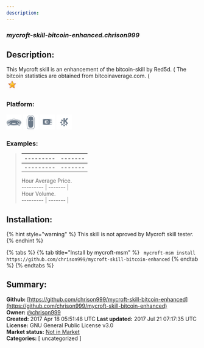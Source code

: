 ```yaml
---
description: 
---
```


### _mycroft-skill-bitcoin-enhanced.chrison999_  
## Description:  
This Mycroft skill is an enhancement of the bitcoin-skill by Red5d.
(
The bitcoin statistics are obtained from bitcoinaverage.com.
(  
![](../.gitbook/assets/star.png)  
### Platform:  
 ![Mark I](../.gitbook/assets/mark-1-icon.png)  ![Mark II](../.gitbook/assets/mark-2-icon.png)  ![Picroft](../.gitbook/assets/picroft-icon.png)  ![plasmoid](../.gitbook/assets/kde.png)   
### Examples:  
> --------- | ------- |  
> --------- | ------- |  
> --------- | ------- |  
> Hour Average Price.  
> --------- | ------- |  
> Hour Volume.  
> --------- | ------- |  
  
## Installation:  
{% hint style="warning" %}
This skill is not aproved by Mycroft skill tester.
{% endhint %}
    
{% tabs %}
{% tab title="Install by mycroft-msm" %}
``` mycroft-msm install https://github.com/chrison999/mycroft-skill-bitcoin-enhanced```
{% endtab %}
  {% endtabs %}
    
## Summary:  
**Github:** [https://github.com/chrison999/mycroft-skill-bitcoin-enhanced](https://github.com/chrison999/mycroft-skill-bitcoin-enhanced)  
**Owner:** [@chrison999](https://github.com/chrison999)  
**Created:** 2017 Apr 18 05:51:48 UTC  **Last updated:** 2017 Jul 21 07:17:35 UTC  
**License:** GNU General Public License v3.0  
**Market status:** [Not in Market](https://market.mycroft.ai/skill/)  
**Categories:** [ uncategorized ]   
